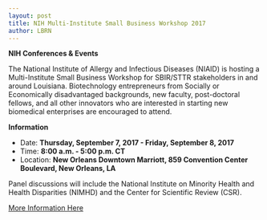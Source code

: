 ```yaml
---
layout: post
title: NIH Multi-Institute Small Business Workshop 2017
author: LBRN
---
```


**NIH Conferences & Events**

The National Institute of Allergy and Infectious Diseases (NIAID) is hosting a Multi-Institute Small Business Workshop for SBIR/STTR stakeholders in and around Louisiana. Biotechnology entrepreneurs from Socially or Economically disadvantaged backgrounds, new faculty, post-doctoral fellows, and all other innovators who are interested in starting new biomedical enterprises are encouraged to attend.

**Information**

- Date: **Thursday, September 7, 2017 - Friday, September 8, 2017**
- Time:  **8:00 a.m. - 5:00 p.m. CT**
- Location: **New Orleans Downtown Marriott, 859 Convention Center Boulevard, New Orleans, LA**

Panel discussions will include the National Institute on Minority Health and Health Disparities (NIMHD) and the Center for Scientific Review (CSR).

[More Information Here][1]

[1]: http://www.cvent.com/events/nih-multi-institute-niaid-nci-nibib-nigms-niehs-ncats-small-business-workshop-2017/event-summary-9a218378d72b4a599014a5172c1be684.aspx?utm_medium=email&utm_source=govdelivery
 
 
 
 